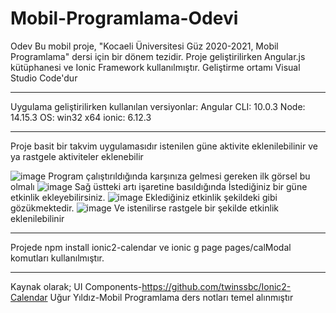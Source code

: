 # Mobil-Programlama-Odevi
Odev
Bu mobil proje, "Kocaeli Üniversitesi Güz 2020-2021, Mobil Programlama" dersi için bir dönem tezidir.
Proje geliştirilirken Angular.js kütüphanesi ve Ionic Framework kullanılmıştır.
Geliştirme ortamı Visual Studio Code'dur
_____________________________________________________________________________________________________________

Uygulama geliştirilirken kullanılan versiyonlar:
Angular CLI: 10.0.3
Node: 14.15.3
OS: win32 x64
ionic: 6.12.3
__________________________________________________________________________________________________________________

Proje basit bir takvim uygulamasıdır istenilen güne aktivite eklenilebilinir ve ya rastgele aktiviteler eklenebilir

![image](https://user-images.githubusercontent.com/44711757/105169455-9ca9e280-5b2c-11eb-8260-7a7bbb2371be.png)
Program çalıştırıldığında karşınıza gelmesi gereken ilk görsel bu olmalı 
![image](https://user-images.githubusercontent.com/44711757/105171128-f01d3000-5b2e-11eb-812c-7204def206ee.png)
Sağ üstteki artı işaretine basıldığında İstediğiniz bir güne etkinlik ekleyebilirsiniz.
![image](https://user-images.githubusercontent.com/44711757/105171448-4a1df580-5b2f-11eb-95f0-5ffd35093c24.png)
Eklediğiniz etkinlik şekildeki gibi gözükmektedir.
![image](https://user-images.githubusercontent.com/44711757/105171745-a3862480-5b2f-11eb-8d48-9c3acf1ec459.png)
Ve istenilirse rastgele bir şekilde etkinlik eklenilebilinir
______________________________________________________________________________________________________________________
 Projede npm install ionic2-calendar ve
 ionic g page pages/calModal
 komutları kullanılmıştır.
 _____________________________________________________________________________________________________________________
 Kaynak olarak;
UI Components-https://github.com/twinssbc/Ionic2-Calendar
Uğur Yıldız-Mobil Programlama ders notları
temel alınmıştır
